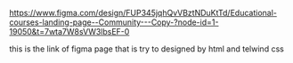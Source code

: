 https://www.figma.com/design/FUP345jqhQvVBztNDuKtTd/Educational-courses-landing-page--Community---Copy-?node-id=1-19050&t=7wta7W8sVW3lbsEF-0

this is the link of figma page that is try to designed by html and telwind css

